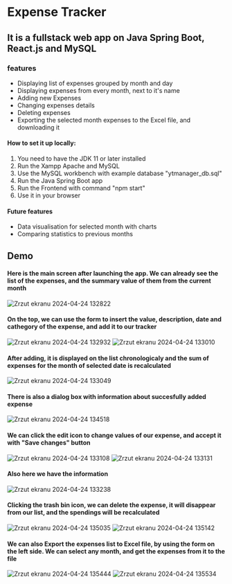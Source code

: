 # Expense Tracker

## It is a fullstack web app on Java Spring Boot, React.js and MySQL

### features
* Displaying list of expenses grouped by month and day
* Displaying expenses from every month, next to it's name
* Adding new Expenses
* Changing expenses details
* Deleting expenses
* Exporting the selected month expenses to the Excel file, and downloading it

#### How to set it up locally:
1. You need to have the JDK 11 or later installed
2. Run the Xampp Apache and MySQL
3. Use the MySQL workbench with example database "ytmanager_db.sql"
4. Run the Java Spring Boot app
5. Run the Frontend with command "npm start"
6. Use it in your browser

#### Future features
* Data visualisation for selected month with charts
* Comparing statistics to previous months

## Demo
#### Here is the main screen after launching the app. We can already see the list of the expenses, and the summary value of them from the current month
![Zrzut ekranu 2024-04-24 132822](https://github.com/DanielPawlowicz/FullStack_own_ExpenseTracker/assets/91285163/135383b3-ecfe-4166-a27a-eaab12d4ba99)

#### On the top, we can use the form to insert the value, description, date and cathegory of the expense, and add it to our tracker
![Zrzut ekranu 2024-04-24 132932](https://github.com/DanielPawlowicz/FullStack_own_ExpenseTracker/assets/91285163/de108fab-3cee-467f-b914-f1326d7e4c21)
![Zrzut ekranu 2024-04-24 133010](https://github.com/DanielPawlowicz/FullStack_own_ExpenseTracker/assets/91285163/d4c5d0ea-b3b1-4f20-9a19-11216cf139fe)

#### After adding, it is displayed on the list chronologicaly and the sum of expenses for the month of selected date is recalculated
![Zrzut ekranu 2024-04-24 133049](https://github.com/DanielPawlowicz/FullStack_own_ExpenseTracker/assets/91285163/f18f6fe3-266b-4242-b567-047a1150a199)

#### There is also a dialog box with information about succesfully added expense
![Zrzut ekranu 2024-04-24 134518](https://github.com/DanielPawlowicz/FullStack_own_ExpenseTracker/assets/91285163/455c243c-0df4-47bb-a54e-03a8e8682e14)

#### We can click the edit icon to change values of our expense, and accept it with "Save changes" button
![Zrzut ekranu 2024-04-24 133108](https://github.com/DanielPawlowicz/FullStack_own_ExpenseTracker/assets/91285163/1c33b30c-bd66-4348-8a07-4fef70a13d92)
![Zrzut ekranu 2024-04-24 133131](https://github.com/DanielPawlowicz/FullStack_own_ExpenseTracker/assets/91285163/8eabf323-8e2e-4fcd-9eea-aecb205d1728)

#### Also here we have the information
![Zrzut ekranu 2024-04-24 133238](https://github.com/DanielPawlowicz/FullStack_own_ExpenseTracker/assets/91285163/8fc98618-22c5-4cc5-814c-a2d973527240)

#### Clicking the trash bin icon, we can delete the expense, it will disappear from our list, and the spendings will be recalculated
![Zrzut ekranu 2024-04-24 135035](https://github.com/DanielPawlowicz/FullStack_own_ExpenseTracker/assets/91285163/03456223-cb2c-4b12-b015-744043704d61)
![Zrzut ekranu 2024-04-24 135142](https://github.com/DanielPawlowicz/FullStack_own_ExpenseTracker/assets/91285163/67e2fe28-4646-4d4e-bafc-44274c2223e6)

#### We can also Export the expenses list to Excel file, by using the form on the left side. We can select any month, and get the expenses from it to the file
![Zrzut ekranu 2024-04-24 135444](https://github.com/DanielPawlowicz/FullStack_own_ExpenseTracker/assets/91285163/86d27313-06b8-4904-9338-476ff34de19d)
![Zrzut ekranu 2024-04-24 135534](https://github.com/DanielPawlowicz/FullStack_own_ExpenseTracker/assets/91285163/fb212170-ec4b-4e7a-b784-109457e2d575)






